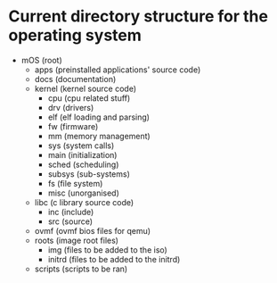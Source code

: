 # Current directory structure for the operating system
- mOS (root)
    - apps (preinstalled applications' source code)
    - docs (documentation)
    - kernel (kernel source code)
        - cpu (cpu related stuff)
        - drv (drivers)
        - elf (elf loading and parsing)
        - fw (firmware)
        - mm (memory management)
        - sys (system calls)
        - main (initialization)
        - sched (scheduling)
        - subsys (sub-systems)
        - fs (file system)
        - misc (unorganised)
    - libc (c library source code)
        - inc (include)
        - src (source)
    - ovmf (ovmf bios files for qemu)
    - roots (image root files)
        - img (files to be added to the iso)
        - initrd (files to be added to the initrd)
    - scripts (scripts to be ran)